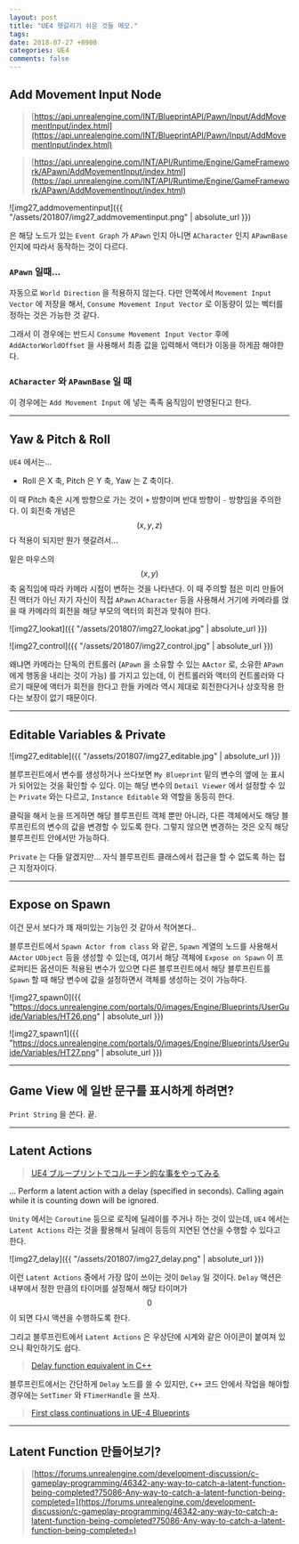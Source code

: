 ```yaml
---
layout: post
title: "UE4 헷갈리기 쉬운 것들 메모."
tags: 
date: 2018-07-27 +0900
categories: UE4
comments: false
---
```

<script type="text/javascript"
    src="http://cdn.mathjax.org/mathjax/latest/MathJax.js?config=TeX-AMS-MML_HTMLorMML">
</script>

## Add Movement Input Node

> [https://api.unrealengine.com/INT/BlueprintAPI/Pawn/Input/AddMovementInput/index.html](https://api.unrealengine.com/INT/BlueprintAPI/Pawn/Input/AddMovementInput/index.html)

> [https://api.unrealengine.com/INT/API/Runtime/Engine/GameFramework/APawn/AddMovementInput/index.html](https://api.unrealengine.com/INT/API/Runtime/Engine/GameFramework/APawn/AddMovementInput/index.html)

![img27_addmovementinput]({{ "/assets/201807/img27_addmovementinput.png" | absolute_url }})

은 해당 노드가 있는 `Event Graph` 가 `APawn` 인지 아니면 `ACharacter` 인지 `APawnBase` 인지에 따라서 동작하는 것이 다르다.

### `APawn` 일때...

자동으로 `World Direction` 을 적용하지 않는다. 다만 안쪽에서 `Movement Input Vector` 에 저장을 해서, `Consume Movement Input Vector` 로 이동량이 있는 벡터를 정하는 것은 가능한 것 같다.

그래서 이 경우에는 반드시 `Consume Movement Input Vector` 후에 `AddActorWorldOffset` 을 사용해서 최종 값을 입력해서 액터가 이동을 하게끔 해야한다.

### `ACharacter` 와 `APawnBase` 일 때

이 경우에는 `Add Movement Input` 에 넣는 족족 움직임이 반영된다고 한다.

---

## Yaw & Pitch & Roll

`UE4` 에서는...

* Roll 은 X 축, Pitch 은 Y 축, Yaw 는 Z 축이다.

이 때 Pitch 축은 시계 방향으로 가는 것이 `+` 방향이며 반대 방향이 `-` 방향임을 주의한다. 이 회전축 개념은 $$ (x, y, z) $$ 다 적용이 되지만 뭔가 헷갈려서...

밑은 마우스의 $$ (x, y) $$ 축 움직임에 따라 카메라 시점이 변하는 것을 나타낸다. 이 때 주의할 점은 미리 만들어진 액터가 아닌 자기 자신이 직접 `APawn` `ACharacter` 등을 사용해서 거기에 카메라를 얹을 때 카메라의 회전을 해당 부모의 액터의 회전과 맞춰야 한다.

![img27_lookat]({{ "/assets/201807/img27_lookat.jpg" | absolute_url }})

![img27_control]({{ "/assets/201807/img27_control.jpg" | absolute_url }})

왜냐면 카메라는 단독의 컨트롤러 (`APawn` 을 소유할 수 있는 `AActor` 로, 소유한 `APawn` 에게 행동을 내리는 것이 가능) 를 가지고 있는데, 이 컨트롤러와 액터의 컨트롤러와 다르기 때문에 액터가 회전을 한다고 한들 카메라 역시 제대로 회전한다거나 상호작용 한다는 보장이 없기 때문이다.

---

## Editable Variables & Private

![img27_editable]({{ "/assets/201807/img27_editable.jpg" | absolute_url }})

블루프린트에서 변수를 생성하거나 쓰다보면 `My Blueprint` 밑의 변수의 옆에 눈 표시가 되어있는 것을 확인할 수 있다. 이는 해당 변수의 `Detail Viewer` 에서 설정할 수 있는 `Private` 와는 다르고, `Instance Editable` 와 역할을 동등히 한다.

클릭을 해서 눈을 뜨게하면 해당 블루프린트 객체 뿐만 아니라, 다른 객체에서도 해당 블루프린트의 변수의 값을 변경할 수 있도록 한다. 그렇지 않으면 변경하는 것은 오직 해당 블루프린트 안에서만 가능하다.

`Private` 는 다들 알겠지만... 자식 블루프린트 클래스에서 접근을 할 수 없도록 하는 접근 지정자이다.

---

## Expose on Spawn

이건 문서 보다가 꽤 재미있는 기능인 것 같아서 적어본다..

블루프린트에서 `Spawn Actor from class` 와 같은, `Spawn` 계열의 노드를 사용해서 `AActor` `UObject` 등을 생성할 수 있는데, 여기서 해당 객체에 `Expose on Spawn` 이 프로퍼티든 옵션이든 적용된 변수가 있으면 다른 블루프린트에서 해당 블루프린트를 `Spawn` 할 때 해당 변수에 값을 설정하면서 객체를 생성하는 것이 가능하다.

![img27_spawn0]({{ "https://docs.unrealengine.com/portals/0/images/Engine/Blueprints/UserGuide/Variables/HT26.png" | absolute_url }})

![img27_spawn1]({{ "https://docs.unrealengine.com/portals/0/images/Engine/Blueprints/UserGuide/Variables/HT27.png" | absolute_url }})

---

## Game View 에 일반 문구를 표시하게 하려면?

`Print String` 을 쓴다. 끝.

---

## Latent Actions

> [UE4 ブループリントでコルーチン的な事をやってみる](http://unrealengine.hatenablog.com/entry/2015/04/24/223000)

... Perform a latent action with a delay (specified in seconds). Calling again while it is counting down will be ignored. 

`Unity` 에서는 `Coroutine` 등으로 로직에 딜레이를 주거나 하는 것이 있는데, `UE4` 에서는 `Latent Actions` 라는 것을 활용해서 딜레이 등등의 지연된 연산을 수행할 수 있다고 한다. 

![img27_delay]({{ "/assets/201807/img27_delay.png" | absolute_url }})

이런 `Latent Actions` 중에서 가장 많이 쓰이는 것이 `Delay` 일 것이다. `Delay` 액션은 내부에서 정한 만큼의 타이머를 설정해서 해당 타이머가 $$ 0 $$ 이 되면 다시 액션을 수행하도록 한다. 

그리고 블루프린트에서 `Latent Actions` 은 우상단에 시계와 같은 아이콘이 붙여져 있으니 확인하기도 쉽다.

> [Delay function equivalent in C++](https://answers.unrealengine.com/questions/340146/delay-function-equivalent-in-c.html)

블루프린트에서는 간단하게 `Delay` 노드를 쓸 수 있지만, `C++` 코드 안에서 작업을 해야할 경우에는 `SetTimer` 와 `FTimerHandle` 을 쓰자.

> [First class continuations in UE-4 Blueprints](http://unktomi.github.io/Latent-Actions-Cont/Cont.html)

---

## Latent Function 만들어보기?

> [https://forums.unrealengine.com/development-discussion/c-gameplay-programming/46342-any-way-to-catch-a-latent-function-being-completed?75086-Any-way-to-catch-a-latent-function-being-completed=](https://forums.unrealengine.com/development-discussion/c-gameplay-programming/46342-any-way-to-catch-a-latent-function-being-completed?75086-Any-way-to-catch-a-latent-function-being-completed=)

